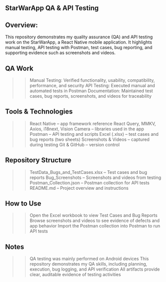 ## StarWarApp QA & API Testing

## Overview: 
This repository demonstrates my quality assurance (QA) and API testing work on the StarWarApp, a React Native mobile application.
It highlights manual testing, API testing with Postman, test cases, bug reporting, and supporting evidence such as screenshots and videos.

## QA Work
>> Manual Testing: Verified functionality, usability, compatibility, performance, and security
>> API Testing: Executed manual and automated tests in Postman
>> Documentation: Maintained test cases, bug reports, screenshots, and videos for traceability

## Tools & Technologies
>> React Native – app framework reference
>> React Query, MMKV, Axios, i18next, Vision Camera – libraries used in the app
>> Postman – API testing and scripts
>> Excel (.xlsx) – test cases and bug reports (two sheets)
>> Screenshots & Videos – captured during testing
>> Git & GitHub – version control

## Repository Structure
>> TestData_Bugs_and_TestCases.xlsx – Test cases and bug reports
>> Bug_Screenshots – Screenshots and videos from testing
>> Postman_Collection.json – Postman collection for API tests
>> README.md – Project overview and instructions

## How to Use
>> Open the Excel workbook to view Test Cases and Bug Reports
>> Browse screenshots and videos to see evidence of defects and app behavior
>> Import the Postman collection into Postman to run API tests

## Notes
>> QA testing was mainly performed on Android devices
>> This repository demonstrates my QA skills, including planning, execution, bug logging, and API verification
>> All artifacts provide clear, auditable evidence of testing activities
